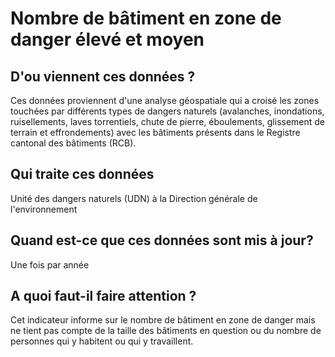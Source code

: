 <!--- Content retrieved by 'generate_doc_accordion_panels()' in fct_helpers.R & utils_helpers.R -->
<!--- Don't add linebreaks within paragraphs, add empty line at the end, prefer plain HTML for links -->

# Nombre de bâtiment en zone de danger élevé et moyen

## D'ou viennent ces données ?

Ces données proviennent d'une analyse géospatiale qui a croisé les zones touchées par différents types de dangers naturels (avalanches, inondations, ruisellements, laves torrentiels, chute de pierre, éboulements, glissement de terrain et effrondements) avec les bâtiments présents dans le Registre cantonal des bâtiments (RCB).

## Qui traite ces données

Unité des dangers naturels (UDN) à la Direction générale de l'environnement

## Quand est-ce que ces données sont mis à jour?

Une fois par année

## A quoi faut-il faire attention ?

Cet indicateur informe sur le nombre de bâtiment en zone de danger mais ne tient pas compte de la taille des bâtiments en question ou du nombre de personnes qui y habitent ou qui y travaillent.

